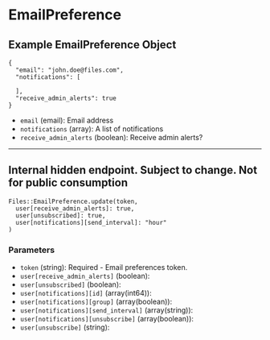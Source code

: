 # EmailPreference

## Example EmailPreference Object

```
{
  "email": "john.doe@files.com",
  "notifications": [

  ],
  "receive_admin_alerts": true
}
```

* `email` (email): Email address
* `notifications` (array): A list of notifications
* `receive_admin_alerts` (boolean): Receive admin alerts?


---

## Internal hidden endpoint.  Subject to change.  Not for public consumption

```
Files::EmailPreference.update(token, 
  user[receive_admin_alerts]: true, 
  user[unsubscribed]: true, 
  user[notifications][send_interval]: "hour"
)
```

### Parameters

* `token` (string): Required - Email preferences token.
* `user[receive_admin_alerts]` (boolean): 
* `user[unsubscribed]` (boolean): 
* `user[notifications][id]` (array(int64)): 
* `user[notifications][group]` (array(boolean)): 
* `user[notifications][send_interval]` (array(string)): 
* `user[notifications][unsubscribe]` (array(boolean)): 
* `user[unsubscribe]` (string): 
